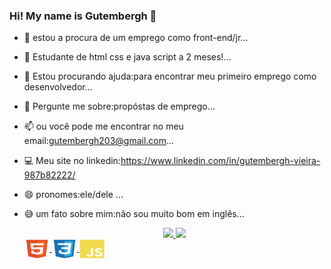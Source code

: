 ### Hi! My name is Gutembergh 👋


- 🔭 estou a procura de um emprego como front-end/jr...
- 🌱 Estudante de html css e java script a 2 meses!...
- 🤔 Estou procurando ajuda:para encontrar meu primeiro emprego como desenvolvedor...
- 💬 Pergunte me sobre:propóstas de emprego...
- 📫 ou você pode me encontrar no meu email:gutembergh203@gmail.com...
- 💻 Meu site no linkedin:https://www.linkedin.com/in/gutembergh-vieira-987b82222/
- 😄 pronomes:ele/dele ...
- 😅 um fato sobre mim:não sou muito bom em inglês...


  <div align="center">
  <a href="https://github.com/GutemberghVieira">
  <img height="180em" src="https://github-readme-stats.vercel.app/api?username=GutemberghVieira&show_icons=true&theme=tokyonight&include_all_commits=true&count_private=true"/>
  <img height="180em" src="https://github-readme-stats.vercel.app/api/top-langs/?username=GutemberghVieira&layout=compact&langs_count=7&theme=tokyonight"/>
   </div>
  <div>
    <img align="center" alt="Guth-HTML" height="30" width="40" src="https://raw.githubusercontent.com/devicons/devicon/master/icons/html5/html5-original.svg">
  <img align="center" alt="Guth-CSS" height="30" width="40" src="https://raw.githubusercontent.com/devicons/devicon/master/icons/css3/css3-original.svg">
    <img align="center" alt="Guth-Js" height="30" width="40" src="https://raw.githubusercontent.com/devicons/devicon/master/icons/javascript/javascript-plain.svg">
  </div>


